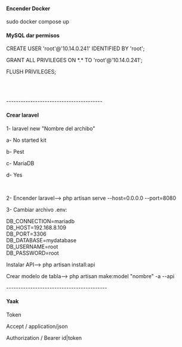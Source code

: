 <h4>Encender Docker</h4>
<p>sudo docker compose up</p>
<h4>MySQL dar permisos</h4>
<p>CREATE USER 'root'@'10.14.0.241' IDENTIFIED BY 'root';</p>
<p>GRANT ALL PRIVILEGES ON *.* TO 'root'@'10.14.0.241';</p>
<p>FLUSH PRIVILEGES;</p>
</br>
</br>
<p>----------------------------------------</p>
<h4>Crear laravel</h4>
<p>1- laravel new "Nombre del archibo"</p>
  <p>a- No started kit</p>
  <p>b- Pest</p>
  <p>c- MariaDB</p>
  <p>d- Yes</p>
</br>
<p>2- Encender laravel-->  php artisan serve --host=0.0.0.0 --port=8080 </p>
<p>3- Cambiar archivo .env:</p>
<p>
  DB_CONNECTION=mariadb</br>
  DB_HOST=192.168.8.109</br>
  DB_PORT=3306</br>
  DB_DATABASE=mydatabase</br>
  DB_USERNAME=root</br>
  DB_PASSWORD=root</br>
</p>

<p>Instalar API--> php artisan install:api</p>
<p>Crear modelo de tabla--> php artisan make:model "nombre" -a --api</p>

<p>------------------------------------------</p>
<h4>Yaak</h4>
<p>Token</p>
<p>Accept / application/json</p>
<p>Authorization / Bearer id|token</p>
